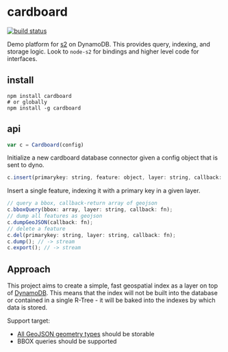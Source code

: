 # cardboard

[![build status](https://secure.travis-ci.org/mapbox/cardboard.png)](http://travis-ci.org/mapbox/cardboard)

Demo platform for [s2](https://github.com/mapbox/node-s2) on DynamoDB.
This provides query, indexing, and storage logic. Look to `node-s2` for
bindings and higher level code for interfaces.

## install

    npm install cardboard
    # or globally
    npm install -g cardboard

## api

```js
var c = Cardboard(config)
```

Initialize a new cardboard database connector given a config object that is
sent to dyno.

```js
c.insert(primarykey: string, feature: object, layer: string, callback: fn);
```

Insert a single feature, indexing it with a primary key in a given layer.

```js
// query a bbox, callback-return array of geojson
c.bboxQuery(bbox: array, layer: string, callback: fn);
// dump all features as geojson
c.dumpGeoJSON(callback: fn);
// delete a feature
c.del(primarykey: string, layer: string, callback: fn);
c.dump(); // -> stream
c.export(); // -> stream
```

## Approach

This project aims to create a simple, fast geospatial index as a layer on top
of [DynamoDB](https://aws.amazon.com/dynamodb/). This
means that the index will not be built into the database or
contained in a single R-Tree - it will be baked into the indexes by which data is stored.

Support target:

* [All GeoJSON geometry types](http://geojson.org/geojson-spec.html#geometry-objects) should be storable
* BBOX queries should be supported

